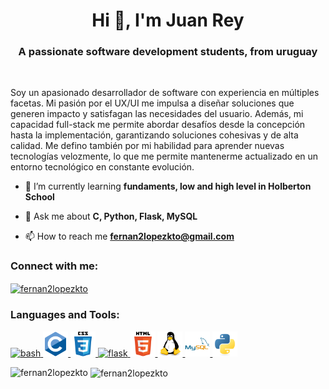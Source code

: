 <h1 align="center">Hi 👋, I'm Juan Rey</h1>
<h3 align="center">A passionate software development students, from uruguay</h3>
<br>
<p>
Soy un apasionado desarrollador de software con experiencia en múltiples facetas. Mi pasión por el UX/UI me impulsa a diseñar soluciones que generen impacto y satisfagan las necesidades del usuario. Además, mi capacidad full-stack me permite abordar desafíos desde la concepción hasta la implementación, garantizando soluciones cohesivas y de alta calidad. Me defino también por mi habilidad para aprender nuevas tecnologías velozmente, lo que me permite mantenerme actualizado en un entorno tecnológico en constante evolución.
</p>

- 🌱 I’m currently learning **fundaments, low and high level in Holberton School**

- 💬 Ask me about **C, Python, Flask, MySQL**

- 📫 How to reach me **fernan2lopezkto@gmail.com**

<h3 align="left">Connect with me:</h3>
<p align="left">
<a href="https://instagram.com/fernan2lopezkto" target="blank"><img align="center" src="https://raw.githubusercontent.com/rahuldkjain/github-profile-readme-generator/master/src/images/icons/Social/instagram.svg" alt="fernan2lopezkto" height="30" width="40" /></a>
</p>

<h3 align="left">Languages and Tools:</h3>
<p align="left"> <a href="https://www.gnu.org/software/bash/" target="_blank" rel="noreferrer"> <img src="https://www.vectorlogo.zone/logos/gnu_bash/gnu_bash-icon.svg" alt="bash" width="40" height="40"/> </a> <a href="https://www.cprogramming.com/" target="_blank" rel="noreferrer"> <img src="https://raw.githubusercontent.com/devicons/devicon/master/icons/c/c-original.svg" alt="c" width="40" height="40"/> </a> <a href="https://www.w3schools.com/css/" target="_blank" rel="noreferrer"> <img src="https://raw.githubusercontent.com/devicons/devicon/master/icons/css3/css3-original-wordmark.svg" alt="css3" width="40" height="40"/> </a> <a href="https://flask.palletsprojects.com/" target="_blank" rel="noreferrer"> <img src="https://www.vectorlogo.zone/logos/pocoo_flask/pocoo_flask-icon.svg" alt="flask" width="40" height="40"/> </a> <a href="https://www.w3.org/html/" target="_blank" rel="noreferrer"> <img src="https://raw.githubusercontent.com/devicons/devicon/master/icons/html5/html5-original-wordmark.svg" alt="html5" width="40" height="40"/> </a> <a href="https://www.linux.org/" target="_blank" rel="noreferrer"> <img src="https://raw.githubusercontent.com/devicons/devicon/master/icons/linux/linux-original.svg" alt="linux" width="40" height="40"/> </a> <a href="https://www.mysql.com/" target="_blank" rel="noreferrer"> <img src="https://raw.githubusercontent.com/devicons/devicon/master/icons/mysql/mysql-original-wordmark.svg" alt="mysql" width="40" height="40"/> </a> <a href="https://www.python.org" target="_blank" rel="noreferrer"> <img src="https://raw.githubusercontent.com/devicons/devicon/master/icons/python/python-original.svg" alt="python" width="40" height="40"/> </a> </p>

<p><img align="left" src="https://github-readme-stats.vercel.app/api/top-langs?username=fernan2lopezkto&show_icons=true&locale=en&layout=compact" alt="fernan2lopezkto" /></p>

<p>&nbsp;<img align="center" src="https://github-readme-stats.vercel.app/api?username=fernan2lopezkto&show_icons=true&locale=en" alt="fernan2lopezkto" /></p>









<!--
**fernan2lopezkto/fernan2lopezkto** is a ✨ _special_ ✨ repository because its `README.md` (this file) appears on your GitHub profile.

Here are some ideas to get you started:

- 🔭 I’m currently working on ...
- 🌱 I’m currently learning ...
- 👯 I’m looking to collaborate on ...
- 🤔 I’m looking for help with ...
- 💬 Ask me about ...
- 📫 How to reach me: ...
- 😄 Pronouns: ...
- ⚡ Fun fact: ...
-->
